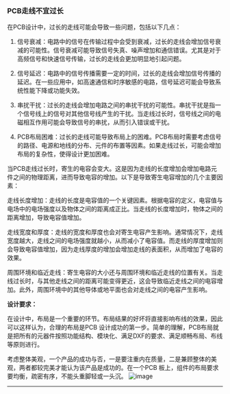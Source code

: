 ### PCB走线不宜过长 

在PCB设计中，过长的走线可能会导致一些问题，包括以下几点：

1. 信号衰减：电路中的信号在传输过程中会受到衰减，过长的走线会增加信号衰减的可能性。信号衰减可能导致信号失真、噪声增加和通信错误。尤其是对于高频信号和快速信号传输，过长的走线会更加明显地引起问题。

2. 信号延迟：电路中的信号传播需要一定的时间，过长的走线会增加信号传播的延迟。在一些应用中，如高速通信和时序敏感的电路，信号延迟可能会导致系统性能下降或功能失效。

3. 串扰干扰：过长的走线会增加电路之间的串扰干扰的可能性。串扰干扰是指一个信号线上的信号对其他信号线产生的干扰。当走线过长时，信号线之间的电磁相互作用可能会导致信号的串扰，从而引入错误或干扰。

4. PCB布局困难：过长的走线可能导致布局上的困难。PCB布局时需要考虑信号的路径、电源和地线的分布、元件的布置等因素。如果走线过长，可能会增加布局的复杂性，使得设计更加困难。

当PCB走线过长时，寄生的电容会变大。这是因为走线的长度增加会增加电路元件之间的物理距离，进而导致电容的增加。以下是导致寄生电容增加的几个主要因素：

走线长度增加：走线的长度是电容值的一个关键因素。根据电容的定义，电容值与电场中的电场强度以及物体之间的距离成正比。当走线的长度增加时，物体之间的距离增加，导致电容值增加。

走线宽度和厚度：走线的宽度和厚度也会对寄生电容产生影响。通常情况下，走线宽度越大，走线之间的电场强度就越小，从而减小了电容值。而走线的厚度增加则会导致电容值增加，因为走线厚度的增加会增加走线的表面积，从而增加了电容的效果。

周围环境和临近走线：寄生电容的大小还与周围环境和临近走线的位置有关。当走线过长时，与其他走线之间的距离可能变得更近，这会导致临近走线之间的电容增加。此外，周围环境中的其他导体或地平面也会对走线之间的电容产生影响。

**设计要求：**

在设计中，布局是一个重要的环节。布局结果的好坏将直接影响布线的效果，因此可以这样认为，合理的布局是PCB 设计成功的第一步。简单的理解，PCB布局就是把所有的元器件按照功能结构、模块化、满足DXF的要求、满足顺畅布局、布线等原则进行。

考虑整体美观，一个产品的成功与否，一是要注重内在质量，二是兼顾整体的美观，两者都较完美才能认为该产品是成功的。在一个PCB 板上，组件的布局要求要均衡，疏密有序，不能头重脚轻或一头沉。
![image](https://github.com/countsp/PCB_design/assets/102967883/6fb04e43-b189-4269-94f0-e6a4d3501bcd)

---

